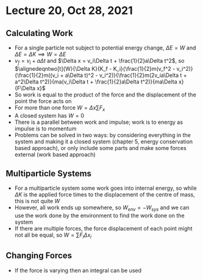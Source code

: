 # Lecture 20, Oct 28, 2021

## Calculating Work

* For a single particle not subject to potential energy change, $\Delta E = W$ and $\Delta E = \Delta K \implies W = \Delta E$
* $v_f = v_i + a\Delta t$ and $\Delta x = v_i\Delta t + \frac{1}{2}a\Delta t^2$, so $\alignedeqntwo[t]{W}{\Delta K}{K_f - K_i}{\frac{1}{2}m(v_f^2 - v_i^2)}{\frac{1}{2}m((v_i + a\Delta t)^2 - v_i^2)}{\frac{1}{2}m(2v_ia\Delta t + a^2\Delta t^2)}{ma(v_i\Delta t + \frac{1}{2}a\Delta t^2)}{ma\Delta x}{F\Delta x}$
* So work is equal to the product of the force and the displacement of the point the force acts on
* For more than one force $W = \Delta x\sum F_x$
* A closed system has $W = 0$
* There is a parallel between work and impulse; work is to energy as impulse is to momentum
* Problems can be solved in two ways: by considering everything in the system and making it a closed system (chapter 5, energy conservation based approach), or only include some parts and make some forces external (work based approach)

## Multiparticle Systems

* For a multiparticle system some work goes into internal energy, so while $\Delta K$ is the applied force times to the displacement of the centre of mass, this is not quite $W$
* However, all work ends up somewhere, so $W_{env} = -W_{sys}$ and we can use the work done by the environment to find the work done on the system
* If there are multiple forces, the force displacement of each point might not all be equal, so $W = \sum F_i\Delta x_i$

## Changing Forces

* If the force is varying then an integral can be used

